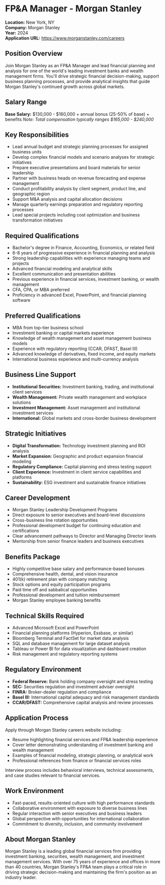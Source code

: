 # FP&A Manager - Morgan Stanley
**Location:** New York, NY  
**Company:** Morgan Stanley  
**Year:** 2024  
**Application URL:** https://www.morganstanley.com/careers

## Position Overview
Join Morgan Stanley as an FP&A Manager and lead financial planning and analysis for one of the world's leading investment banks and wealth management firms. You'll drive strategic financial decision-making, support business planning processes, and provide analytical insights that guide Morgan Stanley's continued growth across global markets.

## Salary Range
**Base Salary:** $130,000 - $160,000 + annual bonus (25-50% of base) + benefits
*Note: Total compensation typically ranges $165,000 - $240,000*

## Key Responsibilities
- Lead annual budget and strategic planning processes for assigned business units
- Develop complex financial models and scenario analyses for strategic initiatives
- Prepare executive presentations and board materials for senior leadership
- Partner with business heads on revenue forecasting and expense management
- Conduct profitability analysis by client segment, product line, and geographic region
- Support M&A analysis and capital allocation decisions
- Manage quarterly earnings preparation and regulatory reporting processes
- Lead special projects including cost optimization and business transformation initiatives

## Required Qualifications
- Bachelor's degree in Finance, Accounting, Economics, or related field
- 6-8 years of progressive experience in financial planning and analysis
- Strong leadership capabilities with experience managing teams and projects
- Advanced financial modeling and analytical skills
- Excellent communication and presentation abilities
- Previous experience in financial services, investment banking, or wealth management
- CFA, CPA, or MBA preferred
- Proficiency in advanced Excel, PowerPoint, and financial planning software

## Preferred Qualifications
- MBA from top-tier business school
- Investment banking or capital markets experience
- Knowledge of wealth management and asset management business models
- Experience with regulatory reporting (CCAR, DFAST, Basel III)
- Advanced knowledge of derivatives, fixed income, and equity markets
- International business experience and multi-currency analysis

## Business Line Support
- **Institutional Securities:** Investment banking, trading, and institutional client services
- **Wealth Management:** Private wealth management and workplace solutions
- **Investment Management:** Asset management and institutional investment services
- **International:** Global markets and cross-border business development

## Strategic Initiatives
- **Digital Transformation:** Technology investment planning and ROI analysis
- **Market Expansion:** Geographic and product expansion financial modeling
- **Regulatory Compliance:** Capital planning and stress testing support
- **Client Experience:** Investment in client service capabilities and platforms
- **Sustainability:** ESG investment and sustainable finance initiatives

## Career Development
- Morgan Stanley Leadership Development Programs
- Direct exposure to senior executives and board-level discussions
- Cross-business line rotation opportunities
- Professional development budget for continuing education and certifications
- Clear advancement pathways to Director and Managing Director levels
- Mentorship from senior finance leaders and business executives

## Benefits Package
- Highly competitive base salary and performance-based bonuses
- Comprehensive health, dental, and vision insurance
- 401(k) retirement plan with company matching
- Stock options and equity participation programs
- Paid time off and sabbatical opportunities
- Professional development and tuition reimbursement
- Morgan Stanley employee banking benefits

## Technical Skills Required
- Advanced Microsoft Excel and PowerPoint
- Financial planning platforms (Hyperion, Essbase, or similar)
- Bloomberg Terminal and FactSet for market data analysis
- SQL and database management for large dataset analysis
- Tableau or Power BI for data visualization and dashboard creation
- Risk management and regulatory reporting systems

## Regulatory Environment
- **Federal Reserve:** Bank holding company oversight and stress testing
- **SEC:** Securities regulation and investment adviser oversight
- **FINRA:** Broker-dealer regulation and compliance
- **Basel III:** International capital adequacy and risk management standards
- **CCAR/DFAST:** Comprehensive capital analysis and review processes

## Application Process
Apply through Morgan Stanley careers website including:
- Resume highlighting financial services and FP&A leadership experience
- Cover letter demonstrating understanding of investment banking and wealth management
- Examples of financial modeling, strategic planning, or analytical work
- Professional references from finance or financial services roles

Interview process includes behavioral interviews, technical assessments, and case studies relevant to financial services.

## Work Environment
- Fast-paced, results-oriented culture with high performance standards
- Collaborative environment with exposure to diverse business lines
- Regular interaction with senior executives and business leaders
- Global perspective with opportunities for international collaboration
- Commitment to diversity, inclusion, and community involvement

## About Morgan Stanley
Morgan Stanley is a leading global financial services firm providing investment banking, securities, wealth management, and investment management services. With over 75 years of experience and offices in more than 40 countries, Morgan Stanley's FP&A team plays a critical role in driving strategic decision-making and maintaining the firm's position as an industry leader.